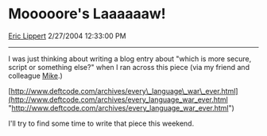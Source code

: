 # Mooooore's Laaaaaaw\!

[Eric Lippert](https://social.msdn.microsoft.com/profile/Eric%20Lippert) 2/27/2004 12:33:00 PM

-----

I was just thinking about writing a blog entry about "which is more secure, script or something else?" when I ran across this piece (via my friend and colleague [Mike](http://www.mikepope.com/blog "http://www.mikepope.com/blog").) 

[http://www.deftcode.com/archives/every\_language\_war\_ever.html](http://www.deftcode.com/archives/every_language_war_ever.html "http://www.deftcode.com/archives/every_language_war_ever.html") 

I'll try to find some time to write that piece this weekend.

